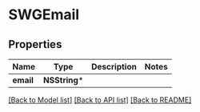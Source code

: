 # SWGEmail

## Properties
Name | Type | Description | Notes
------------ | ------------- | ------------- | -------------
**email** | **NSString*** |  | 

[[Back to Model list]](../README.md#documentation-for-models) [[Back to API list]](../README.md#documentation-for-api-endpoints) [[Back to README]](../README.md)



